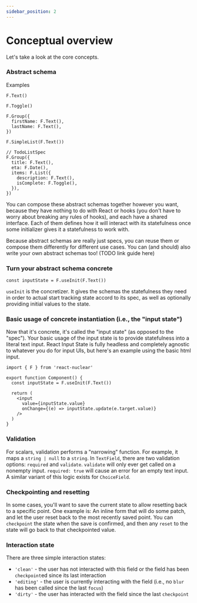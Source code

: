 ```yaml
---
sidebar_position: 2
---
```


# Conceptual overview

Let's take a look at the core concepts.

### Abstract schema
Examples
```
F.Text()

F.Toggle()

F.Group({
  firstName: F.Text(),
  lastName: F.Text(),
}) 

F.SimpleList(F.Text())

// TodoListSpec
F.Group({
  title: F.Text(),
  eta: F.Date(),
  items: F.List({
    description: F.Text(),
    isComplete: F.Toggle(),
  }),
})
```

You can compose these abstract schemas together however you want, because they have nothing to do with React or hooks (you don't have to worry about breaking any rules of hooks), and each have a shared interface. Each of them defines how it will interact with its statefulness once some initializer gives it a statefulness to work with.

Because abstract schemas are really just specs, you can reuse them or compose them differently for different use cases. You can (and should) also write your own abstract schemas too! (TODO link guide here)

### Turn your abstract schema concrete
```
const inputState = F.useInit(F.Text())
```
`useInit` is the concretizer. It gives the schemas the statefulness they need in order to actual start tracking state accord to its spec, as well as optionally providing initial values to the state.

### Basic usage of concrete instantiation (i.e., the "input state")
Now that it's concrete, it's called the "input state" (as opposed to the "spec"). Your basic usage of the input state is to provide statefulness into a literal text input. React Input State is fully headless and completely agnostic to whatever you do for input UIs, but here's an example using the basic html input.
```
import { F } from 'react-nuclear'

export function Component() {
  const inputState = F.useInit(F.Text())

  return (
    <input
      value={inputState.value}
      onChange={(e) => inputState.update(e.target.value)}
    />
  )
}
```

### Validation
For scalars, validation performs a "narrowing" function. For example, it maps a `string | null` to a `string`. In `TextField`, there are two validation options: `required` and `validate`. `validate` will only ever get called on a nonempty input. `required: true` will cause an error for an empty text input. A similar variant of this logic exists for `ChoiceField`.

### Checkpointing and resetting
In some cases, you'll want to save the current state to allow resetting back to a specific point. One example is: An inline form that will do some patch, and let the user reset back to the most recently saved point. You can `checkpoint` the state when the save is confirmed, and then any `reset` to the state will go back to that checkpointed value.

### Interaction state
There are three simple interaction states:
* `'clean'` - the user has not interacted with this field or the field has been `checkpoint`ed since its last interaction
* `'editing'` - the user is currently interacting with the field (i.e., no `blur` has been called since the last `focus`)
* `'dirty'` - the user has interacted with the field since the last `checkpoint`
